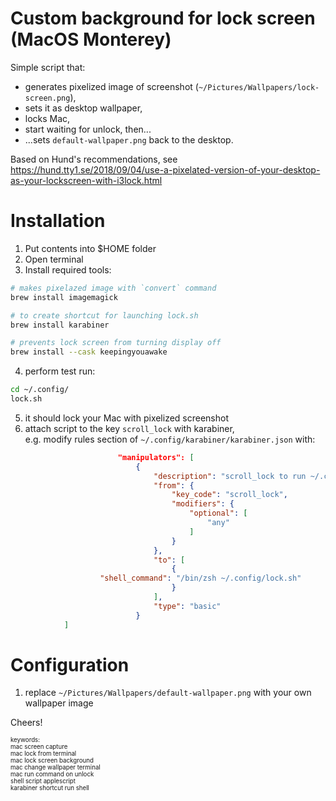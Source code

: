 # Custom background for lock screen (MacOS Monterey)

Simple script that:
- generates pixelized image of screenshot (`~/Pictures/Wallpapers/lock-screen.png`),
- sets it as desktop wallpaper,
- locks Mac,
- start waiting for unlock, then...
- ...sets `default-wallpaper.png` back to the desktop.

Based on Hund's recommendations, see https://hund.tty1.se/2018/09/04/use-a-pixelated-version-of-your-desktop-as-your-lockscreen-with-i3lock.html

# Installation
1. Put contents into $HOME folder
2. Open terminal
3. Install required tools:
```bash
# makes pixelazed image with `convert` command
brew install imagemagick

# to create shortcut for launching lock.sh
brew install karabiner

# prevents lock screen from turning display off
brew install --cask keepingyouawake
```
4. perform test run:
```bash
cd ~/.config/
lock.sh
```
5. it should lock your Mac with pixelized screenshot
6. attach script to the key `scroll_lock` with karabiner,  
e.g. modify rules section of `~/.config/karabiner/karabiner.json` with:
```json
                        "manipulators": [
                            {
                                "description": "scroll_lock to run ~/.config/lock.sh",
                                "from": {
                                    "key_code": "scroll_lock",
                                    "modifiers": {
                                        "optional": [
                                            "any"
                                        ]
                                    }
                                },
                                "to": [
                                    {
					"shell_command": "/bin/zsh ~/.config/lock.sh"
                                    }
                                ],
                                "type": "basic"
                            }
			]
```

# Configuration
1. replace `~/Pictures/Wallpapers/default-wallpaper.png` with your own wallpaper image

Cheers!  
  
  

<sub><sup>
keywords:  
mac screen capture  
mac lock from terminal  
mac lock screen background  
mac change wallpaper terminal  
mac run command on unlock  
shell script applescript  
karabiner shortcut run shell  
</sup></sub>





